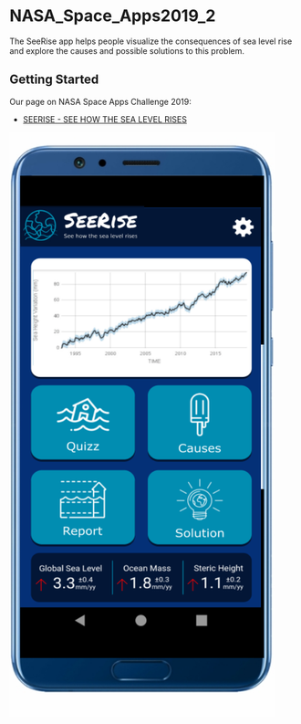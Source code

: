 # NASA_Space_Apps2019_2

The SeeRise app helps people visualize the consequences of sea level rise and explore the causes and possible solutions to this problem.

## Getting Started

Our page on NASA Space Apps Challenge 2019:
- [SEERISE - SEE HOW THE SEA LEVEL RISES](https://2019.spaceappschallenge.org/challenges/earths-oceans/rising-water/teams/rising-tide/project)

![App Screenshot](https://github.com/Lellessa/NasaSpaceApps-2019/blob/master/assets/seeRise_screenshot.png)
